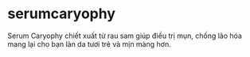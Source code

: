 # serumcaryophy
Serum Caryophy chiết xuất từ rau sam giúp điều trị mụn, chống lão hóa mang lại cho bạn làn da tươi trẻ và mịn màng hơn.
